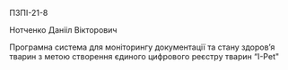 ПЗПІ-21-8  

Нотченко Данііл Вікторович  

Програмна система для моніторингу документації та стану здоров’я тварин з метою створення єдиного цифрового реєстру тварин “I-Pet"  

